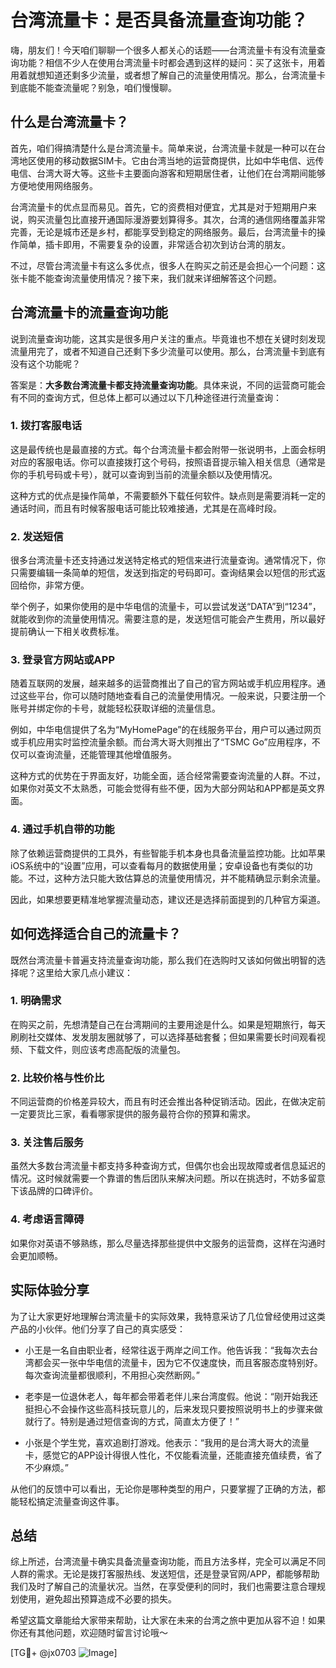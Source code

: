 # 台湾流量卡：是否具备流量查询功能？

嗨，朋友们！今天咱们聊聊一个很多人都关心的话题——台湾流量卡有没有流量查询功能？相信不少人在使用台湾流量卡时都会遇到这样的疑问：买了这张卡，用着用着就想知道还剩多少流量，或者想了解自己的流量使用情况。那么，台湾流量卡到底能不能查流量呢？别急，咱们慢慢聊。

## 什么是台湾流量卡？

首先，咱们得搞清楚什么是台湾流量卡。简单来说，台湾流量卡就是一种可以在台湾地区使用的移动数据SIM卡。它由台湾当地的运营商提供，比如中华电信、远传电信、台湾大哥大等。这些卡主要面向游客和短期居住者，让他们在台湾期间能够方便地使用网络服务。

台湾流量卡的优点显而易见。首先，它的资费相对便宜，尤其是对于短期用户来说，购买流量包比直接开通国际漫游要划算得多。其次，台湾的通信网络覆盖非常完善，无论是城市还是乡村，都能享受到稳定的网络服务。最后，台湾流量卡的操作简单，插卡即用，不需要复杂的设置，非常适合初次到访台湾的朋友。

不过，尽管台湾流量卡有这么多优点，很多人在购买之前还是会担心一个问题：这张卡能不能查询流量使用情况？接下来，我们就来详细解答这个问题。

## 台湾流量卡的流量查询功能

说到流量查询功能，这其实是很多用户关注的重点。毕竟谁也不想在关键时刻发现流量用完了，或者不知道自己还剩下多少流量可以使用。那么，台湾流量卡到底有没有这个功能呢？

答案是：**大多数台湾流量卡都支持流量查询功能**。具体来说，不同的运营商可能会有不同的查询方式，但总体上都可以通过以下几种途径进行流量查询：

### 1. **拨打客服电话**

这是最传统也是最直接的方式。每个台湾流量卡都会附带一张说明书，上面会标明对应的客服电话。你可以直接拨打这个号码，按照语音提示输入相关信息（通常是你的手机号码或卡号），就可以查询到当前的流量余额以及使用情况。

这种方式的优点是操作简单，不需要额外下载任何软件。缺点则是需要消耗一定的通话时间，而且有时候客服电话可能比较难接通，尤其是在高峰时段。

### 2. **发送短信**

很多台湾流量卡还支持通过发送特定格式的短信来进行流量查询。通常情况下，你只需要编辑一条简单的短信，发送到指定的号码即可。查询结果会以短信的形式返回给你，非常方便。

举个例子，如果你使用的是中华电信的流量卡，可以尝试发送“DATA”到“1234”，就能收到你的流量使用情况。需要注意的是，发送短信可能会产生费用，所以最好提前确认一下相关收费标准。

### 3. **登录官方网站或APP**

随着互联网的发展，越来越多的运营商推出了自己的官方网站或手机应用程序。通过这些平台，你可以随时随地查看自己的流量使用情况。一般来说，只要注册一个账号并绑定你的卡号，就能轻松获取详细的流量信息。

例如，中华电信提供了名为“MyHomePage”的在线服务平台，用户可以通过网页或手机应用实时监控流量余额。而台湾大哥大则推出了“TSMC Go”应用程序，不仅可以查询流量，还能管理其他增值服务。

这种方式的优势在于界面友好，功能全面，适合经常需要查询流量的人群。不过，如果你对英文不太熟悉，可能会觉得有些不便，因为大部分网站和APP都是英文界面。

### 4. **通过手机自带的功能**

除了依赖运营商提供的工具外，有些智能手机本身也具备流量监控功能。比如苹果iOS系统中的“设置”应用，可以查看每月的数据使用量；安卓设备也有类似的功能。不过，这种方法只能大致估算总的流量使用情况，并不能精确显示剩余流量。

因此，如果想要更精准地掌握流量动态，建议还是选择前面提到的几种官方渠道。

## 如何选择适合自己的流量卡？

既然台湾流量卡普遍支持流量查询功能，那么我们在选购时又该如何做出明智的选择呢？这里给大家几点小建议：

### 1. **明确需求**

在购买之前，先想清楚自己在台湾期间的主要用途是什么。如果是短期旅行，每天刷刷社交媒体、发发朋友圈就够了，可以选择基础套餐；但如果需要长时间观看视频、下载文件，则应该考虑高配版的流量包。

### 2. **比较价格与性价比**

不同运营商的价格差异较大，而且有时还会推出各种促销活动。因此，在做决定前一定要货比三家，看看哪家提供的服务最符合你的预算和需求。

### 3. **关注售后服务**

虽然大多数台湾流量卡都支持多种查询方式，但偶尔也会出现故障或者信息延迟的情况。这时候就需要一个靠谱的售后团队来解决问题。所以在挑选时，不妨多留意下该品牌的口碑评价。

### 4. **考虑语言障碍**

如果你对英语不够熟练，那么尽量选择那些提供中文服务的运营商，这样在沟通时会更加顺畅。

## 实际体验分享

为了让大家更好地理解台湾流量卡的实际效果，我特意采访了几位曾经使用过这类产品的小伙伴。他们分享了自己的真实感受：

- 小王是一名自由职业者，经常往返于两岸之间工作。他告诉我：“我每次去台湾都会买一张中华电信的流量卡，因为它不仅速度快，而且客服态度特别好。每次查询流量都很顺利，不用担心突然断网。”

- 老李是一位退休老人，每年都会带着老伴儿来台湾度假。他说：“刚开始我还挺担心不会操作这些高科技玩意儿的，后来发现只要按照说明书上的步骤来做就行了。特别是通过短信查询的方式，简直太方便了！”

- 小张是个学生党，喜欢追剧打游戏。他表示：“我用的是台湾大哥大的流量卡，感觉它的APP设计得很人性化，不仅能看流量，还能直接充值续费，省了不少麻烦。”

从他们的反馈中可以看出，无论你是哪种类型的用户，只要掌握了正确的方法，都能轻松搞定流量查询这件事。

## 总结

综上所述，台湾流量卡确实具备流量查询功能，而且方法多样，完全可以满足不同人群的需求。无论是拨打客服热线、发送短信，还是登录官网/APP，都能够帮助我们及时了解自己的流量状况。当然，在享受便利的同时，我们也需要注意合理规划使用，避免超出预算造成不必要的损失。

希望这篇文章能给大家带来帮助，让大家在未来的台湾之旅中更加从容不迫！如果你还有其他问题，欢迎随时留言讨论哦～

[TG💪+ @jx0703 ![Image](https://github.com/user-attachments/assets/dbca1d08-cadb-493c-b0ec-ad6f7a83f270)]